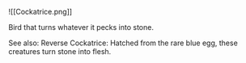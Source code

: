 ![[Cockatrice.png]]

Bird that turns whatever it pecks into stone.

See also: Reverse Cockatrice: Hatched from the rare blue egg, these creatures turn stone into flesh.